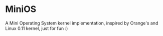 # MiniOS
A Mini Operating System kernel implementation, inspired by Orange's and Linux 0.11 kernel, just for fun :)
